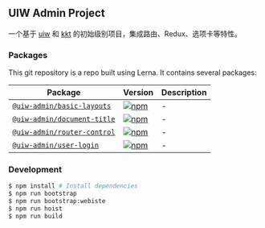 UIW Admin Project
---

一个基于 [uiw](https://github.com/uiwjs/uiw/) 和 [kkt](https://github.com/kktjs/kkt) 的初始级别项目，集成路由、Redux、选项卡等特性。

### Packages

This git repository is a repo built using Lerna. It contains several packages:

Package | Version | Description
---- | ---- | ----
[`@uiw-admin/basic-layouts`](https://www.npmjs.com/package/@uiw-admin/basic-layouts) | [![npm](https://img.shields.io/npm/v/@uiw-admin/basic-layouts.svg?maxAge=3600)](https://www.npmjs.com/package/@uiw-admin/basic-layouts) | - 
[`@uiw-admin/document-title`](https://www.npmjs.com/package/@uiw-admin/document-title) | [![npm](https://img.shields.io/npm/v/@uiw-admin/document-title.svg?maxAge=3600)](https://www.npmjs.com/package/@uiw-admin/document-title) | - 
[`@uiw-admin/router-control`](https://www.npmjs.com/package/@uiw-admin/router-control) | [![npm](https://img.shields.io/npm/v/@uiw-admin/router-control.svg?maxAge=3600)](https://www.npmjs.com/package/@uiw-admin/router-control) | - 
[`@uiw-admin/user-login`](https://www.npmjs.com/package/@uiw-admin/user-login) | [![npm](https://img.shields.io/npm/v/@uiw-admin/user-login.svg?maxAge=3600)](https://www.npmjs.com/package/@uiw-admin/user-login) | - 

### Development

```bash
$ npm install # Install dependencies
$ npm run bootstrap
$ npm run bootstrap:webiste
$ npm run hoist
$ npm run build
```

